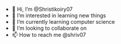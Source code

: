 - 👋 Hi, I’m @Shristikoiry07
- 👀 I’m interested in learning new things
- 🌱 I’m currently learning computer science
- 💞️ I’m looking to collaborate on 
- 📫 How to reach me @shriv07

<!---
Shristikoiry07/Shristikoiry07 is a ✨ special ✨ repository because its `README.md` (this file) appears on your GitHub profile.
You can click the Preview link to take a look at your changes.
--->
